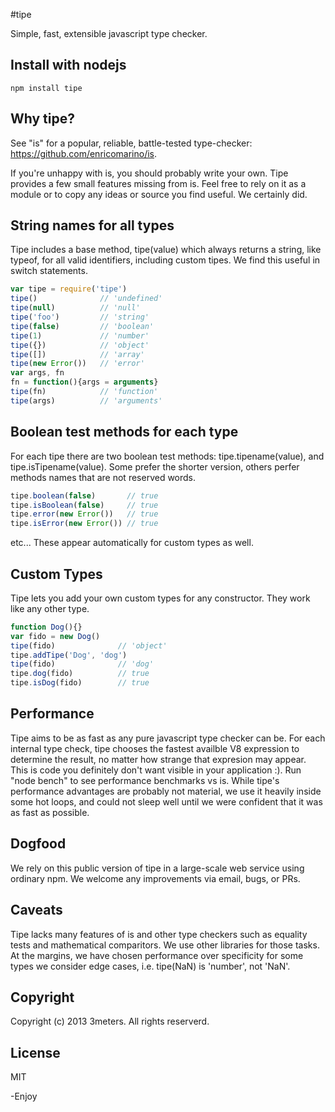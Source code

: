 #tipe

Simple, fast, extensible javascript type checker.

## Install with nodejs

    npm install tipe
    
## Why tipe? 

See "is" for a popular, reliable, battle-tested type-checker:  https://github.com/enricomarino/is.  
  
If you're unhappy with is, you should probably write your own.  Tipe provides a few small features missing from is.  Feel free to rely on it as a module or to copy any ideas or source you find useful.  We certainly did.

## String names for all types
Tipe includes a base method, tipe(value) which always returns a string, like typeof, for all valid identifiers, including custom tipes. We find this useful in switch statements.  

```js
var tipe = require('tipe')
tipe()              // 'undefined'
tipe(null)          // 'null'
tipe('foo')         // 'string'
tipe(false)         // 'boolean'
tipe(1)             // 'number'
tipe({})            // 'object'
tipe([])            // 'array'
tipe(new Error())   // 'error'
var args, fn
fn = function(){args = arguments}
tipe(fn)            // 'function'
tipe(args)          // 'arguments'
```

## Boolean test methods for each type
For each tipe there are two boolean test methods: tipe.tipename(value), and tipe.isTipename(value).  Some prefer the shorter version, others perfer methods names that are not reserved words.  
```js
tipe.boolean(false)       // true
tipe.isBoolean(false)     // true
tipe.error(new Error())   // true
tipe.isError(new Error()) // true
```
etc...  These appear automatically for custom types as well.  

## Custom Types
Tipe lets you add your own custom types for any constructor. They work like any other type.  
```js
function Dog(){}
var fido = new Dog()
tipe(fido)              // 'object'
tipe.addTipe('Dog', 'dog')
tipe(fido)              // 'dog'
tipe.dog(fido)          // true
tipe.isDog(fido)        // true
```

## Performance
Tipe aims to be as fast as any pure javascript type checker can be.  For each internal type check, tipe chooses the fastest availble V8 expression to determine the result, no matter how strange that expresion may appear.  This is code you definitely don't want visible in your application :). Run "node bench" to see performance benchmarks vs is. While tipe's performance advantages are probably not material, we use it heavily inside some hot loops, and could not sleep well until we were confident that it was as fast as possible.   

## Dogfood
We rely on this public version of tipe in a large-scale web service using ordinary npm. We welcome any improvements via email, bugs, or PRs.

## Caveats
Tipe lacks many features of is and other type checkers such as equality tests and mathematical comparitors.  We use other libraries for those tasks.  At the margins, we have chosen performance over specificity for some types we consider edge cases, i.e. tipe(NaN) is 'number', not 'NaN'.

## Copyright
Copyright (c) 2013 3meters.  All rights reserverd.

## License
MIT

-Enjoy
